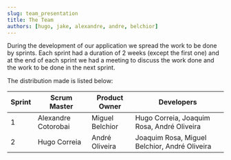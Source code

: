 ```yaml
---
slug: team_presentation
title: The Team
authors: [hugo, jake, alexandre, andre, belchior]
---
```


During the development of our application we spread the work to be done by sprints. Each sprint had a duration of 2 weeks (except the first one) and at the end of each sprint we had a meeting to discuss the work done and the work to be done in the next sprint.

<!--truncate-->

The distribution made is listed below:

| Sprint | Scrum Master        | Product Owner   | Developers                                    |
| ------ | ------------------- | --------------- | --------------------------------------------- |
| 1      | Alexandre Cotorobai | Miguel Belchior | Hugo Correia, Joaquim Rosa, André Oliveira    |
| 2      | Hugo Correia        | André Oliveira  | Joaquim Rosa, Miguel Belchior, André Oliveira |
